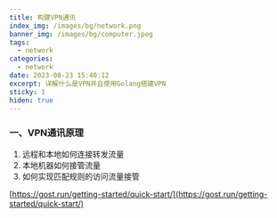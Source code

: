 ```yaml
---
title: 构建VPN通讯
index_img: /images/bg/network.png
banner_img: /images/bg/computer.jpeg
tags:
  - network
categories:
  - network
date: 2023-08-23 15:40:12
excerpt: 详解什么是VPN并且使用Golang搭建VPN
sticky: 1
hiden: true
---
```


### 一、VPN通讯原理

1. 远程和本地如何连接转发流量
2. 本地机器如何接管流量
3. 如何实现匹配规则的访问流量接管


[https://gost.run/getting-started/quick-start/](https://gost.run/getting-started/quick-start/)
